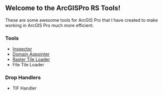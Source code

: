 ##  Welcome to the ArcGISPro RS Tools! 

These are some awesome tools for ArcGIS Pro that I have created to make working in ArcGIS Pro much more efficient.


### Tools
* [Inspector](https://github.com/ChrisStayte/ArcGISPro_RS_Tools/wiki/Inspector)
* [Domain Appointer](https://github.com/ChrisStayte/ArcGISPro_RS_Tools/wiki/Domain-Appointer)
* [Raster Tile Loader](https://github.com/ChrisStayte/ArcGISPro_RS_Tools/wiki/Raster-Tile-Loader)
* File Tile Loader

### Drop Handlers
* TIF Handler
